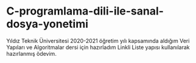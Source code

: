 # C-programlama-dili-ile-sanal-dosya-yonetimi

Yıldız Teknik Üniversitesi 2020-2021 öğretim yılı kapsamında aldığım Veri Yapıları ve Algoritmalar dersi için hazırladım Linkli Liste yapısı kullanılarak hazırlanmış ödevim.
